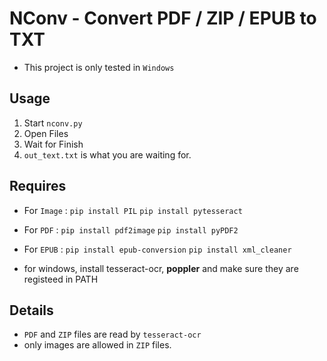 # NConv - Convert PDF / ZIP / EPUB to TXT
* This project is only tested in `Windows`

## Usage
1. Start `nconv.py`
2. Open Files
3. Wait for Finish
4. `out_text.txt` is what you are waiting for.

## Requires
 * For `Image` :
 `pip install PIL`
 `pip install pytesseract`
 * For `PDF` :
 `pip install pdf2image`
 `pip install pyPDF2`
 * For `EPUB` :
 `pip install epub-conversion`
 `pip install xml_cleaner`
 
 * for windows, install tesseract-ocr, <b>poppler</b> and make sure they are registeed in PATH
 
## Details
* `PDF` and `ZIP` files are read by `tesseract-ocr`
* only images are allowed in `ZIP` files.
